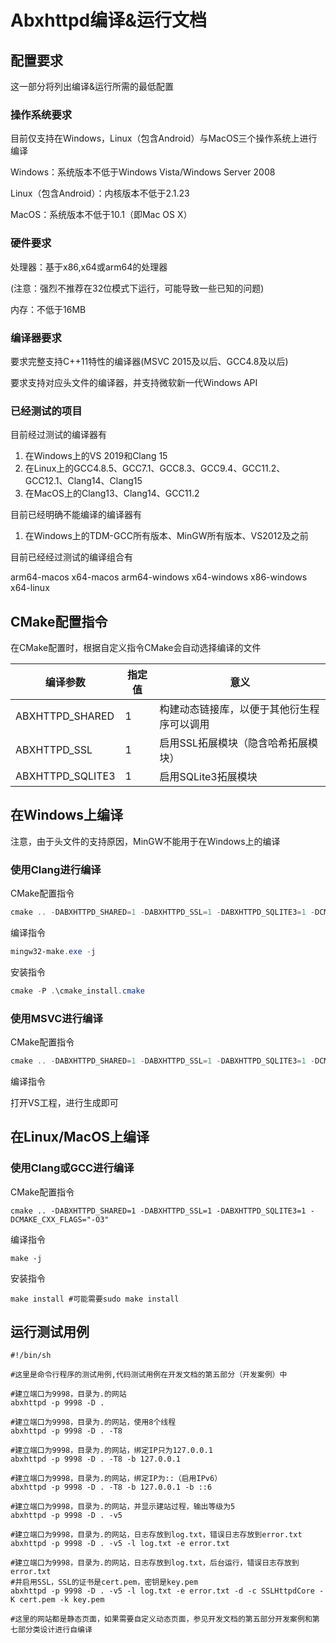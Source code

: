 # Abxhttpd编译&运行文档

## 配置要求

这一部分将列出编译&运行所需的最低配置

### 操作系统要求

目前仅支持在Windows，Linux（包含Android）与MacOS三个操作系统上进行编译

Windows：系统版本不低于Windows Vista/Windows Server 2008

Linux（包含Android）：内核版本不低于2.1.23

MacOS：系统版本不低于10.1（即Mac OS X）

### 硬件要求

处理器：基于x86,x64或arm64的处理器

(注意：强烈不推荐在32位模式下运行，可能导致一些已知的问题)

内存：不低于16MB

### 编译器要求

要求完整支持C++11特性的编译器(MSVC 2015及以后、GCC4.8及以后)

要求支持对应头文件的编译器，并支持微软新一代Windows API

### 已经测试的项目

目前经过测试的编译器有

1. 在Windows上的VS 2019和Clang 15
2. 在Linux上的GCC4.8.5、GCC7.1、GCC8.3、GCC9.4、GCC11.2、GCC12.1、Clang14、Clang15
3. 在MacOS上的Clang13、Clang14、GCC11.2

目前已经明确不能编译的编译器有

1. 在Windows上的TDM-GCC所有版本、MinGW所有版本、VS2012及之前

目前已经经过测试的编译组合有

arm64-macos x64-macos arm64-windows x64-windows x86-windows x64-linux

## CMake配置指令

在CMake配置时，根据自定义指令CMake会自动选择编译的文件

| 编译参数         | 指定值 | 意义                                       |
| ---------------- | ------ | ------------------------------------------ |
| ABXHTTPD_SHARED  | 1      | 构建动态链接库，以便于其他衍生程序可以调用 |
| ABXHTTPD_SSL     | 1      | 启用SSL拓展模块（隐含哈希拓展模块）        |
| ABXHTTPD_SQLITE3 | 1      | 启用SQLite3拓展模块                        |

## 在Windows上编译

注意，由于头文件的支持原因，MinGW不能用于在Windows上的编译

### 使用Clang进行编译

CMake配置指令

```powershell
cmake .. -DABXHTTPD_SHARED=1 -DABXHTTPD_SSL=1 -DABXHTTPD_SQLITE3=1 -DCMAKE_CXX_FLAGS="-O3" -G "MinGW Makefiles" -DCMAKE_EXE_LINKER_FLAGS="-lc++" -DCMAKE_SHARED_LINKER_FLAGS="-lc++"
```

编译指令

```powershell
mingw32-make.exe -j
```

安装指令

```powershell
cmake -P .\cmake_install.cmake
```

### 使用MSVC进行编译

CMake配置指令

```powershell
cmake .. -DABXHTTPD_SHARED=1 -DABXHTTPD_SSL=1 -DABXHTTPD_SQLITE3=1 -DCMAKE_CXX_FLAGS="-O3"
```

编译指令

打开VS工程，进行生成即可

## 在Linux/MacOS上编译

### 使用Clang或GCC进行编译

CMake配置指令

```shell
cmake .. -DABXHTTPD_SHARED=1 -DABXHTTPD_SSL=1 -DABXHTTPD_SQLITE3=1 -DCMAKE_CXX_FLAGS="-O3"
```

编译指令

```shell
make -j
```

安装指令

```shell
make install #可能需要sudo make install
```

## 运行测试用例

```shell
#!/bin/sh

#这里是命令行程序的测试用例,代码测试用例在开发文档的第五部分（开发案例）中

#建立端口为9998，目录为.的网站
abxhttpd -p 9998 -D .

#建立端口为9998，目录为.的网站，使用8个线程
abxhttpd -p 9998 -D . -T8

#建立端口为9998，目录为.的网站，绑定IP只为127.0.0.1
abxhttpd -p 9998 -D . -T8 -b 127.0.0.1

#建立端口为9998，目录为.的网站，绑定IP为::（启用IPv6）
abxhttpd -p 9998 -D . -T8 -b 127.0.0.1 -b ::6

#建立端口为9998，目录为.的网站，并显示建站过程，输出等级为5
abxhttpd -p 9998 -D . -v5

#建立端口为9998，目录为.的网站，日志存放到log.txt，错误日志存放到error.txt
abxhttpd -p 9998 -D . -v5 -l log.txt -e error.txt

#建立端口为9998，目录为.的网站，日志存放到log.txt，后台运行，错误日志存放到error.txt
#并启用SSL，SSL的证书是cert.pem，密钥是key.pem
abxhttpd -p 9998 -D . -v5 -l log.txt -e error.txt -d -c SSLHttpdCore -K cert.pem -k key.pem

#这里的网站都是静态页面，如果需要自定义动态页面，参见开发文档的第五部分开发案例和第七部分类设计进行自编译
```
